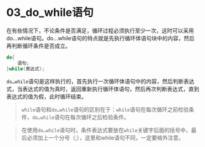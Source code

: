 # 03_do_while语句

在有些情况下，不论条件是否满足，循环过程必须执行至少一次，这时可以采用do…while语句。do…while语句的特点就是先执行循环体语句块中的内容，然后再判断循环条件是否成立。

```C
do{
    语句;
}while(表达式);
```

`do…while`语句是这样执行的，首先执行一次循环体语句中的内容，然后判断表达式，当表达式的值为真时，返回重新执行循环体语句，然后再次判断表达式，直到表达式的值为假，此时循环结束。

> `while`语句和`do…while`语句的区别在于：`while`语句在每次循环之前检验条件，`do…while`语句在每次循环之后检验条件。

> 在使用`do…while`语句时，条件表达式要放在`while`关键字后面的括号中，最后必须加上一个分号（;），这里和while语句不同，一定要格外注意。